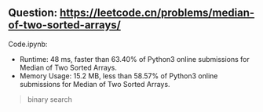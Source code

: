 ## Question: https://leetcode.cn/problems/median-of-two-sorted-arrays/

Code.ipynb:
* Runtime: 48 ms, faster than 63.40% of Python3 online submissions for Median of Two Sorted Arrays.
* Memory Usage: 15.2 MB, less than 58.57% of Python3 online submissions for Median of Two Sorted Arrays.
> binary search
